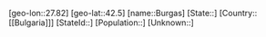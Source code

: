 ﻿---
location: [42.5,27.82]
mapzoom: [7,12] 
mapmarker: city 
type: City
tags:
- geo/City


SpocWebEntityId: 29409
isDeleted: false
confidential: public

---
[geo-lon::27.82]
[geo-lat::42.5]
[name::Burgas]
[State::]
[Country::[[Bulgaria]]]
[StateId::]
[Population::]
[Unknown::]

